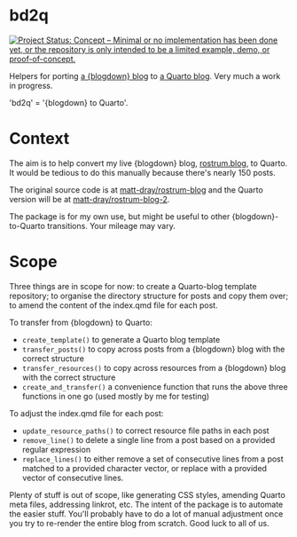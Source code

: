 
# bd2q

<!-- badges: start -->
[![Project Status: Concept – Minimal or no implementation has been done yet, or the repository is only intended to be a limited example, demo, or proof-of-concept.](https://www.repostatus.org/badges/latest/concept.svg)](https://www.repostatus.org/#concept)
<!-- badges: end -->

Helpers for porting [a {blogdown} blog](https://pkgs.rstudio.com/blogdown/) to [a Quarto blog](https://quarto.org/docs/websites/website-blog.html). Very much a work in progress.

'bd2q' = '{blogdown} to Quarto'.

# Context

The aim is to help convert my live {blogdown} blog, [rostrum.blog](https://ww.rostrum.blog), to Quarto. It would be tedious to do this manually because there's nearly 150 posts.

The original source code is at [matt-dray/rostrum-blog](https://github.com/matt-dray/rostrum-blog) and the Quarto version will be at [matt-dray/rostrum-blog-2](https://github.com/matt-dray/rostrum-blog-2). 

The package is for my own use, but might be useful to other {blogdown}-to-Quarto transitions. Your mileage may vary.

# Scope

Three things are in scope for now: to create a Quarto-blog template repository; to organise the directory structure for posts and copy them over; to amend the content of the index.qmd file for each post.

To transfer from {blogdown} to Quarto:

* `create_template()` to generate a Quarto blog template
* `transfer_posts()` to copy across posts from a {blogdown} blog with the correct structure
* `transfer_resources()` to copy across resources from a {blogdown} blog with the correct structure
* `create_and_transfer()` a convenience function that runs the above three functions in one go (used mostly by me for testing)

To adjust the index.qmd file for each post:

* `update_resource_paths()` to correct resource file paths in each post
* `remove_line()` to delete a single line from a post based on a provided regular expression
* `replace_lines()` to either remove a set of consecutive lines from a post matched to a provided character vector, or replace with a provided vector of consecutive lines.

Plenty of stuff is out of scope, like generating CSS styles, amending Quarto meta files, addressing linkrot, etc. The intent of the package is to automate the easier stuff. You'll probably have to do a lot of manual adjustment once you try to re-render the entire blog from scratch. Good luck to all of us.
